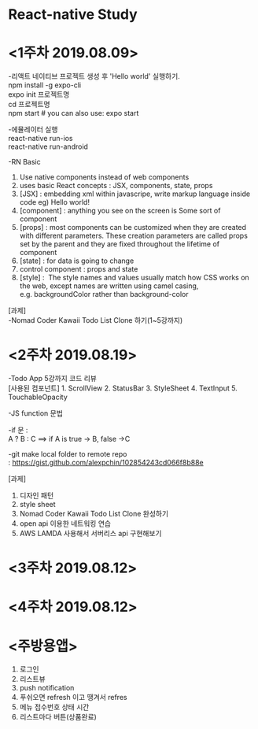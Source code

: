 # React-native Study

<1주차 2019.08.09>
================
  -리액트 네이티브 프로젝트 생성 후 'Hello world' 실행하기.\
     npm install -g expo-cli\
     expo init 프로젝트명\
     cd 프로젝트명\
     npm start # you can also use: expo start
    
   -에뮬레이터 실행\
     react-native run-ios\
     react-native run-android
    
   -RN Basic
   1. Use native components instead of web components
   2. uses basic React concepts : JSX, components, state, props
   3. [JSX] : embedding xml within javascripe, write markup language inside code
      eg) <View><Text>Hello world!</Text></View> 
   4. [component] : anything you see on the screen is Some sort of component
   5. [props] : most components can be customized when they are created with different parameters. These creation parameters                   are called props set by the parent and they are fixed throughout the lifetime of component
   6. [state] : for data is going to change
   7. control component : props and state
   8. [style] :  The style names and values usually match how CSS works on the web, except names are written using camel                        casing, e.g. backgroundColor rather than background-color

  [과제]\
  -Nomad Coder Kawaii Todo List Clone 하기(1~5강까지)
  
<2주차 2019.08.19>
================
  -Todo App 5강까지 코드 리뷰\
    [사용된 컴포넌트]
    1. ScrollView
    2. StatusBar
    3. StyleSheet
    4. TextInput
    5. TouchableOpacity
    
  -JS function 문법
  
  -if 문 :\
    A ? B : C ==> if A is true -> B, false ->C
    
  -git make local folder to remote repo\
    : https://gist.github.com/alexpchin/102854243cd066f8b88e
    
  
  [과제]
  1. 디자인 패턴
  2. style sheet
  3. Nomad Coder Kawaii Todo List Clone 완성하기
  4. open api 이용한 네트워킹 연습
  5. AWS LAMDA 사용해서 서버리스 api 구현해보기
    
<3주차 2019.08.12>
===============
<4주차 2019.08.12>
==============

<주방용앱>
========
1. 로그인
2. 리스트뷰
3. push notification
4. 푸쉬오면 refresh 이고 땡겨서 refres
5. 메뉴 접수번호 상태 시간
6. 리스트마다 버튼(상품완료)
